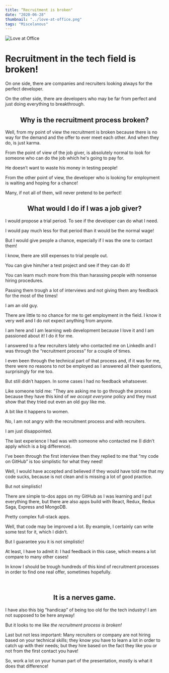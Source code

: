 ```yaml
---
title: “Recruitment is broken"
date: "2020-06-28"
thumbnail: "../love-at-office.png"
tags: "Miscelanous"
---
```


![Love at Office](../images/love-at-office.png)

# Recruitment in the tech field is broken!

On one side, there are companies and recruiters looking always for the perfect developer.

On the other side, there are developers who may be far from perfect and just doing everything to breakthrough.

## <center>Why is the recruitment process broken?</center>

Well, from my point of view the recruitment is broken because there is no way for the demand and the offer to ever meet each other. And when they do, is just karma.

From the point of view of the job giver, is absolutely normal to look for someone who can do the job which he's going to pay for.

He doesn’t want to waste his money in testing people!

From the other point of view, the developer who is looking for employment is waiting and hoping for a chance!

Many, if not all of them, will never pretend to be perfect!

## <center>What would I do if I was a job giver?</center>

I would propose a trial period. To see if the developer can do what I need.

I would pay much less for that period than it would be the normal wage!

But I would give people a chance, especially if I was the one to contact them!

I know, there are still expenses to trial people out.

You can give him/her a test project and see if they can do it!

You can learn much more from this than harassing people with nonsense hiring procedures.

Passing them trough a lot of interviews and not giving them any feedback for the most of the times!

I am an old guy.

There are little to no chance for me to get employment in the field. I know it very well and I do not expect anything from anyone.

I am here and I am learning web development because I love it and I am passioned about it! I do it for me.

I answered to a few recruiters lately who contacted me on LinkedIn and I was through the “recruitment process” for a couple of times.

I even been through the technical part of that process and, if it was for me, there were no reasons to not be employed as I answered all their questions, surprisingly for me too.

But still didn’t happen. In some cases I had no feedback whatsoever.

Like someone told me: "They are asking me to go through the process because they have this kind of _we accept everyone_ policy and they must show that they tried out even an old guy like me.

A bit like it happens to women.

No, I am not angry with the recruitment process and with recruiters.

I am just disappointed.

The last experience I had was with someone who contacted me (I didn’t apply which is a big difference).

I’ve been through the first interview then they replied to me that “my code on GitHub” is too simplistic for what they need!

Well, I would have accepted and believed if they would have told me that my code sucks, because is not clean and is missing a lot of good practice.

But not simplistic!

There are simple to-dos apps on my GitHub as I was learning and I put everything there, but there are also apps build with React, Redux, Redux Saga, Express and MongoDB.

Pretty complex full-stack apps.

Well, that code may be improved a lot. By example, I certainly can write some test for it, which I didn’t.

But I guarantee you it is not simplistic!

At least, I have to admit it: I had feedback in this case, which means a lot compare to many other cases!

In know I should be trough hundreds of this kind of recruitment processes in order to find one real offer, sometimes hopefully.

</br>

## <center>It is a nerves game.</center>

I have also this big “handicap” of being too old for the tech industry! I am not supposed to be here anyway!

But it looks to me like _the recruitment process is broken!_

Last but not less important: Many recruiters or company are not hiring based on your technical skills; they know you have to learn a lot in order to catch up with their needs; but they hire based on the fact they like you or not from the first contact you have!

So, work a lot on your human part of the presentation, mostly is what it does that difference!
